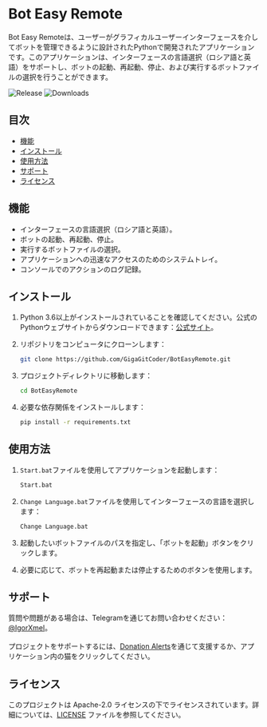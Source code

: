 # Bot Easy Remote

Bot Easy Remoteは、ユーザーがグラフィカルユーザーインターフェースを介してボットを管理できるように設計されたPythonで開発されたアプリケーションです。このアプリケーションは、インターフェースの言語選択（ロシア語と英語）をサポートし、ボットの起動、再起動、停止、および実行するボットファイルの選択を行うことができます。

![Release](https://img.shields.io/github/v/release/GigaGitCoder/BotEasyRemote) ![Downloads](https://img.shields.io/github/downloads/GigaGitCoder/BotEasyRemote/total)

## 目次

- [機能](#機能)
- [インストール](#インストール)
- [使用方法](#使用方法)
- [サポート](#サポート)
- [ライセンス](#ライセンス)

## 機能

- インターフェースの言語選択（ロシア語と英語）。
- ボットの起動、再起動、停止。
- 実行するボットファイルの選択。
- アプリケーションへの迅速なアクセスのためのシステムトレイ。
- コンソールでのアクションのログ記録。

## インストール

1. Python 3.6以上がインストールされていることを確認してください。公式のPythonウェブサイトからダウンロードできます：[公式サイト](https://www.python.org/downloads/)。
2. リポジトリをコンピュータにクローンします：

   ```bash
   git clone https://github.com/GigaGitCoder/BotEasyRemote.git
   ```

3. プロジェクトディレクトリに移動します：

   ```bash
   cd BotEasyRemote
   ```

4. 必要な依存関係をインストールします：

   ```bash
   pip install -r requirements.txt
   ```

## 使用方法

1. `Start.bat`ファイルを使用してアプリケーションを起動します：

   ```bash
   Start.bat
   ```

2. `Change Language.bat`ファイルを使用してインターフェースの言語を選択します：

   ```bash
   Change Language.bat
   ```

3. 起動したいボットファイルのパスを指定し、「ボットを起動」ボタンをクリックします。
4. 必要に応じて、ボットを再起動または停止するためのボタンを使用します。

## サポート

質問や問題がある場合は、Telegramを通じてお問い合わせください：[ @IgorXmel](https://t.me/IgorXmel)。 <br>
<br>
プロジェクトをサポートするには、[Donation Alerts](https://www.donationalerts.com/r/ava_channel_live)を通じて支援するか、アプリケーション内の猫をクリックしてください。

## ライセンス

このプロジェクトは Apache-2.0 ライセンスの下でライセンスされています。詳細については、[LICENSE](../../LICENSE) ファイルを参照してください。